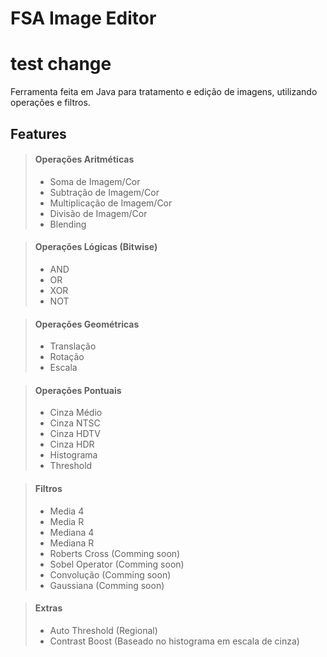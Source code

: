 # FSA Image Editor
# test change

Ferramenta feita em Java para tratamento e edição de imagens, utilizando operações e filtros.

## **Features**
> #### Operações Aritméticas
> - Soma de Imagem/Cor
> - Subtração de Imagem/Cor
> - Multiplicação de Imagem/Cor
> - Divisão de Imagem/Cor
> - Blending

> #### Operações Lógicas (Bitwise)
> - AND
> - OR
> - XOR
> - NOT

> #### Operações Geométricas
> - Translação
> - Rotação
> - Escala

> #### Operações Pontuais
> - Cinza Médio
> - Cinza NTSC
> - Cinza HDTV
> - Cinza HDR
> - Histograma
> - Threshold

> #### Filtros
> - Media 4
> - Media R
> - Mediana 4
> - Mediana R
> - Roberts Cross (Comming soon)
> - Sobel Operator (Comming soon)
> - Convolução (Comming soon)
> - Gaussiana (Comming soon)

> #### Extras
> - Auto Threshold (Regional)
> - Contrast Boost (Baseado no histograma em escala de cinza)
